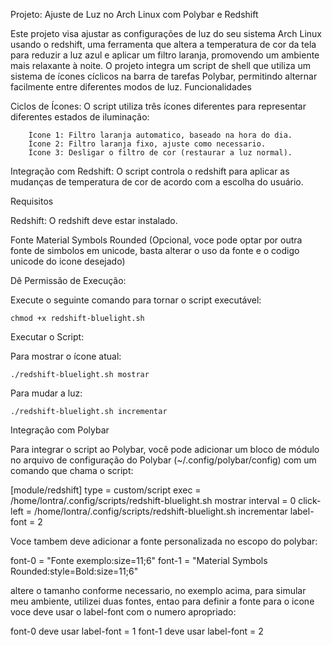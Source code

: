 Projeto: Ajuste de Luz no Arch Linux com Polybar e Redshift

Este projeto visa ajustar as configurações de luz do seu sistema Arch Linux usando o redshift, uma ferramenta que altera a temperatura de cor da tela para reduzir a luz azul e aplicar um filtro laranja, 
promovendo um ambiente mais relaxante à noite. O projeto integra um script de shell que utiliza um sistema de ícones cíclicos na barra de tarefas Polybar, permitindo alternar facilmente entre diferentes modos de luz.
Funcionalidades

Ciclos de Ícones: O script utiliza três ícones diferentes para representar diferentes estados de iluminação:

        Ícone 1: Filtro laranja automatico, baseado na hora do dia.
        Ícone 2: Filtro laranja fixo, ajuste como necessario.
        Ícone 3: Desligar o filtro de cor (restaurar a luz normal).
        
Integração com Redshift: O script controla o redshift para aplicar as mudanças 
de temperatura de cor de acordo com a escolha do usuário.

Requisitos

Redshift: O redshift deve estar instalado.

Fonte Material Symbols Rounded (Opcional, voce pode optar por outra fonte de simbolos em unicode, basta alterar o uso da fonte e o codigo unicode do icone desejado)

Dê Permissão de Execução:

Execute o seguinte comando para tornar o script executável:

    chmod +x redshift-bluelight.sh

Executar o Script:

  Para mostrar o ícone atual:
  
    ./redshift-bluelight.sh mostrar

  Para mudar a luz:

    ./redshift-bluelight.sh incrementar

Integração com Polybar

Para integrar o script ao Polybar, você pode adicionar um bloco de módulo no arquivo de configuração do Polybar (~/.config/polybar/config) com um comando que chama o script:

[module/redshift]
type = custom/script
exec = /home/lontra/.config/scripts/redshift-bluelight.sh mostrar
interval = 0
click-left = /home/lontra/.config/scripts/redshift-bluelight.sh incrementar
label-font = 2

Voce tambem deve adicionar a fonte personalizada no escopo do polybar:

font-0 = "Fonte exemplo:size=11;6"
font-1 = "Material Symbols Rounded:style=Bold:size=11;6"

altere o tamanho conforme necessario, no exemplo acima, para simular meu ambiente, utilizei duas fontes, entao para definir a fonte para o icone voce deve usar o label-font com o numero apropriado:

font-0 deve usar label-font = 1
font-1 deve usar label-font = 2
